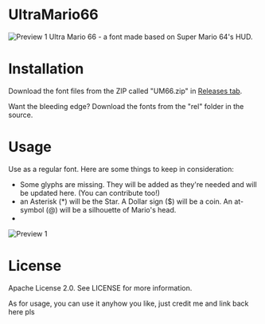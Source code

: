 # UltraMario66
![Preview 1](https://github.com/GlitchyPSIX/UltraMario66-fnt/raw/master/img/prev1.png "Preview 1")
Ultra Mario 66 - a font made based on Super Mario 64's HUD.

# Installation
Download the font files from the ZIP called "UM66.zip" in [Releases tab](http://github.com/GlitchyPSIX/UltraMario66-fnt/releases/latest).

Want the bleeding edge? Download the fonts from the "rel" folder in the source.

# Usage
Use as a regular font. Here are some things to keep in consideration:
 * Some glyphs are missing. They will be added as they're needed and will be updated here. (You can contribute too!)
 * an Asterisk (*) will be the Star. A Dollar sign ($) will be a coin. An at-symbol (@) will be a silhouette of Mario's head.
 * 
![Preview 1](https://github.com/GlitchyPSIX/UltraMario66-fnt/raw/master/img/prev2.png "Preview 2")

# License
Apache License 2.0. See LICENSE for more information.

As for usage, you can use it anyhow you like, just credit me and link back here pls
